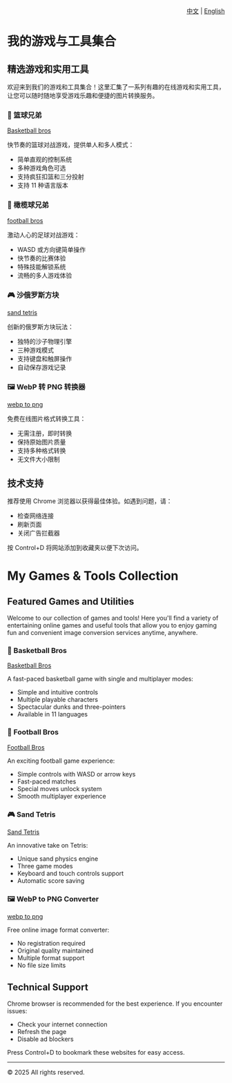<div align="right">
<a href="#chinese">中文</a> | <a href="#english">English</a>
</div>

<div id="chinese">

# 我的游戏与工具集合

## 精选游戏和实用工具

欢迎来到我们的游戏和工具集合！这里汇集了一系列有趣的在线游戏和实用工具，让您可以随时随地享受游戏乐趣和便捷的图片转换服务。

### 🏀 篮球兄弟

[Basketball bros](https://basketballbros.net)

快节奏的篮球对战游戏，提供单人和多人模式：

- 简单直观的控制系统
- 多种游戏角色可选
- 支持疯狂扣篮和三分投射
- 支持 11 种语言版本

### 🏈 橄榄球兄弟

[football bros](https://football-bros.net)

激动人心的足球对战游戏：

- WASD 或方向键简单操作
- 快节奏的比赛体验
- 特殊技能解锁系统
- 流畅的多人游戏体验

### 🎮 沙俄罗斯方块

[sand tetris](https://sand-tetris.online)

创新的俄罗斯方块玩法：

- 独特的沙子物理引擎
- 三种游戏模式
- 支持键盘和触屏操作
- 自动保存游戏记录

### 🖼️ WebP 转 PNG 转换器

[webp to png](https://webp2png-converter.com)

免费在线图片格式转换工具：

- 无需注册，即时转换
- 保持原始图片质量
- 支持多种格式转换
- 无文件大小限制

## 技术支持

推荐使用 Chrome 浏览器以获得最佳体验。如遇到问题，请：

- 检查网络连接
- 刷新页面
- 关闭广告拦截器

按 Control+D 将网站添加到收藏夹以便下次访问。

</div>

<div id="english">

# My Games & Tools Collection

## Featured Games and Utilities

Welcome to our collection of games and tools! Here you'll find a variety of entertaining online games and useful tools that allow you to enjoy gaming fun and convenient image conversion services anytime, anywhere.

### 🏀 Basketball Bros

[Basketball Bros](https://basketballbros.net)

A fast-paced basketball game with single and multiplayer modes:

- Simple and intuitive controls
- Multiple playable characters
- Spectacular dunks and three-pointers
- Available in 11 languages

### 🏈 Football Bros

[Football Bros](https://football-bros.net)

An exciting football game experience:

- Simple controls with WASD or arrow keys
- Fast-paced matches
- Special moves unlock system
- Smooth multiplayer experience

### 🎮 Sand Tetris

[Sand Tetris](https://sand-tetris.online)

An innovative take on Tetris:

- Unique sand physics engine
- Three game modes
- Keyboard and touch controls support
- Automatic score saving

### 🖼️ WebP to PNG Converter

[webp to png](https://webp2png-converter.com)

Free online image format converter:

- No registration required
- Original quality maintained
- Multiple format support
- No file size limits

## Technical Support

Chrome browser is recommended for the best experience. If you encounter issues:

- Check your internet connection
- Refresh the page
- Disable ad blockers

Press Control+D to bookmark these websites for easy access.

</div>

---

© 2025 All rights reserved.
